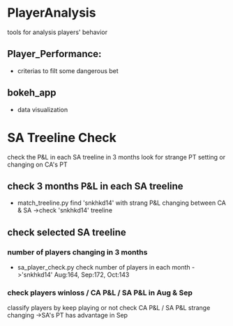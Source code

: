 # PlayerAnalysis
tools for analysis players' behavior


## Player_Performance:
- criterias to filt some dangerous bet

## bokeh_app
- data visualization

# SA Treeline Check
check the P&L in each SA treeline in 3 months
look for strange PT setting or changing on CA's PT

## check 3 months P&L in each SA treeline
- match_treeline.py
find 'snkhkd14' with strang P&L changing between CA & SA
->check 'snkhkd14' treeline

## check selected SA treeline
### number of players changing in 3 months
- sa_player_check.py
check number of players in each month
->'snkhkd14' Aug:164, Sep:172, Oct:143
### check players winloss / CA P&L / SA P&L in Aug & Sep
classify players by keep playing or not
check CA P&L / SA P&L strange changing
->SA's PT has advantage in Sep
